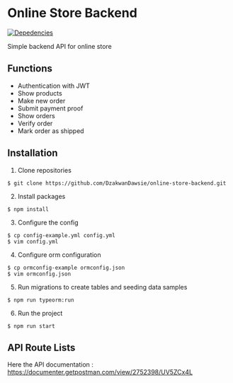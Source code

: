 # Online Store Backend
[![Depedencies](https://camo.githubusercontent.com/7f8b6716845b5d9cd69f8ce04e587bb955f45040549f33cbd5e9baf464ae5e7e/68747470733a2f2f696d672e736869656c64732e696f2f62616467652f2d4e6573744a732d6561323834353f7374796c653d666c61742d737175617265266c6f676f3d6e6573746a73266c6f676f436f6c6f723d7768697465)](https://nestjs.com/)

Simple backend API for online store

## Functions
- Authentication with JWT
- Show products
- Make new order
- Submit payment proof
- Show orders
- Verify order
- Mark order as shipped

## Installation
1. Clone repositories
```
$ git clone https://github.com/DzakwanDawsie/online-store-backend.git
```

2. Install packages
```
$ npm install
```

3. Configure the config
```
$ cp config-example.yml config.yml
$ vim config.yml
```

4. Configure orm configuration
```
$ cp ormconfig-example ormconfig.json
$ vim ormconfig.json
```

5. Run migrations to create tables and seeding data samples
```
$ npm run typeorm:run
```

6. Run the project
```
$ npm run start
```

## API Route Lists
Here the API documentation : https://documenter.getpostman.com/view/2752398/UV5ZCx4L
